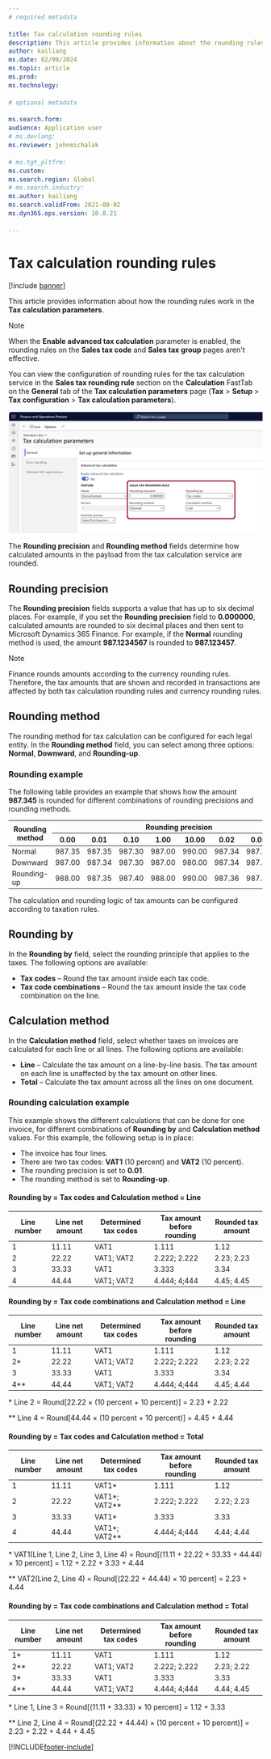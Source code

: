 ```yaml
---
# required metadata

title: Tax calculation rounding rules
description: This article provides information about the rounding rules in the tax calculation parameters.
author: kailiang
ms.date: 02/09/2024
ms.topic: article
ms.prod: 
ms.technology: 

# optional metadata

ms.search.form:
audience: Application user
# ms.devlang: 
ms.reviewer: johnmichalak

# ms.tgt_pltfrm: 
ms.custom: 
ms.search.region: Global
# ms.search.industry: 
ms.author: kailiang
ms.search.validFrom: 2021-08-02
ms.dyn365.ops.version: 10.0.21

---
```

# Tax calculation rounding rules

[!include [banner](../../includes/banner.md)]

This article provides information about how the rounding rules work in the **Tax calculation parameters**.

> [!NOTE] 
> When the **Enable advanced tax calculation** parameter is enabled, the rounding rules on the **Sales tax code** and **Sales tax group** pages aren't effective.

You can view the configuration of rounding rules for the tax calculation service in the **Sales tax rounding rule** section on the **Calculation** FastTab on the **General** tab of the **Tax calculation parameters** page (**Tax** \> **Setup** \> **Tax configuration** \> **Tax calculation parameters**).

[![Rounding rule configuration on the Tax calculation parameters page](../media/tax-calculation-parameters-calculation-1.png)](../media/tax-calculation-parameters-calculation-1.png)

The **Rounding precision** and **Rounding method** fields determine how calculated amounts in the payload from the tax calculation service are rounded.

## Rounding precision

The **Rounding precision** fields supports a value that has up to six decimal places. For example, if you set the **Rounding precision** field to **0.000000**, calculated amounts are rounded to six decimal places and then sent to Microsoft Dynamics 365 Finance. For example, if the **Normal** rounding method is used, the amount **987.1234567** is rounded to **987.123457**.

> [!NOTE]
> Finance rounds amounts according to the currency rounding rules. Therefore, the tax amounts that are shown and recorded in transactions are affected by both tax calculation rounding rules and currency rounding rules.

## Rounding method

The rounding method for tax calculation can be configured for each legal entity. In the **Rounding method** field, you can select among three options: **Normal**, **Downward**, and **Rounding-up**.

### Rounding example

The following table provides an example that shows how the amount **987.345** is rounded for different combinations of rounding precisions and rounding methods.

<table>
<thead>
<tr>
<th rowspan="2">Rounding method</th>
<th colspan="8">Rounding precision</th>
</tr>
<tr>
<th>0.00</th>
<th>0.01</th>
<th>0.10</th>
<th>1.00</th>
<th>10.00</th>
<th>0.02</th>
<th>0.05</th>
<th>0.25</th>
</tr>
</thead>
<tbody>
<tr>
<td>Normal</td>
<td>987.35</td>
<td>987.35</td>
<td>987.30</td>
<td>987.00</td>
<td>990.00</td>
<td>987.34</td>
<td>987.35</td>
<td>987.25</td>
</tr>
<tr>
<td>Downward</td>
<td>987.00</td>
<td>987.34</td>
<td>987.30</td>
<td>987.00</td>
<td>980.00</td>
<td>987.34</td>
<td>987.30</td>
<td>987.25</td>
</tr>
<tr>
<td>Rounding-up</td>
<td>988.00</td>
<td>987.35</td>
<td>987.40</td>
<td>988.00</td>
<td>990.00</td>
<td>987.36</td>
<td>987.35</td>
<td>987.50</td>
</tr>
</tbody>
</table>

The calculation and rounding logic of tax amounts can be configured according to taxation rules.

## Rounding by 

In the **Rounding by** field, select the rounding principle that applies to the taxes. The following options are available:

- **Tax codes** – Round the tax amount inside each tax code.
- **Tax code combinations** – Round the tax amount inside the tax code combination on the line.

## Calculation method

In the **Calculation method** field, select whether taxes on invoices are calculated for each line or all lines. The following options are available:

- **Line** – Calculate the tax amount on a line-by-line basis. The tax amount on each line is unaffected by the tax amount on other lines.
- **Total** – Calculate the tax amount across all the lines on one document.

### Rounding calculation example

This example shows the different calculations that can be done for one invoice, for different combinations of **Rounding by** and **Calculation method** values. For this example, the following setup is in place:

- The invoice has four lines.
- There are two tax codes: **VAT1** (10 percent) and **VAT2** (10 percent).
- The rounding precision is set to **0.01**.
- The rounding method is set to **Rounding-up**.

#### Rounding by = Tax codes and Calculation method = Line

| Line number | Line net amount | Determined tax codes | Tax amount before rounding | Rounded tax amount |
|-------------|-----------------|----------------------|----------------------------|--------------------|
| 1           | 11.11           | VAT1                 | 1.111                      | 1.12               |
| 2           | 22.22           | VAT1; VAT2           | 2.222; 2.222               | 2.23; 2.23         |
| 3           | 33.33           | VAT1                 | 3.333                      | 3.34               |
| 4           | 44.44           | VAT1; VAT2           | 4.444; 4;444               | 4.45; 4.45         |

#### Rounding by = Tax code combinations and Calculation method = Line

| Line number | Line net amount | Determined tax codes | Tax amount before rounding | Rounded tax amount |
|-------------|-----------------|----------------------|----------------------------|--------------------|
| 1           | 11.11           | VAT1                 | 1.111                      | 1.12               |
| 2\*         | 22.22           | VAT1; VAT2           | 2.222; 2.222               | 2.23; 2.22         |
| 3           | 33.33           | VAT1                 | 3.333                      | 3.34               |
| 4\*\*       | 44.44           | VAT1; VAT2           | 4.444; 4;444               | 4.45; 4.44         |

\* Line 2 = Round\[22.22 × (10 percent + 10 percent)\] = 2.23 + 2.22

\*\* Line 4 = Round\[44.44 × (10 percent + 10 percent)\] = 4.45 + 4.44

#### Rounding by = Tax codes and Calculation method = Total

| Line number | Line net amount | Determined tax codes | Tax amount before rounding | Rounded tax amount |
|-------------|-----------------|----------------------|----------------------------|--------------------|
| 1           | 11.11           | VAT1\*               | 1.111                      | 1.12               |
| 2           | 22.22           | VAT1\*; VAT2\*\*     | 2.222; 2.222               | 2.22; 2.23         |
| 3           | 33.33           | VAT1\*               | 3.333                      | 3.33               |
| 4           | 44.44           | VAT1\*; VAT2\*\*     | 4.444; 4;444               | 4.44; 4.44         |

\* VAT1(Line 1, Line 2, Line 3, Line 4) = Round\[(11.11 + 22.22 + 33.33 + 44.44) × 10 percent\] = 1.12 + 2.22 + 3.33 + 4.44

\*\* VAT2(Line 2, Line 4) = Round\[(22.22 + 44.44) × 10 percent\] = 2.23 + 4.44

#### Rounding by = Tax code combinations and Calculation method = Total

| Line number | Line net amount | Determined tax codes | Tax amount before rounding | Rounded tax amount |
|-------------|-----------------|----------------------|----------------------------|--------------------|
| 1\*         | 11.11           | VAT1                 | 1.111                      | 1.12               |
| 2\*\*       | 22.22           | VAT1; VAT2           | 2.222; 2.222               | 2.23; 2.22         |
| 3\*         | 33.33           | VAT1                 | 3.333                      | 3.33               |
| 4\*\*       | 44.44           | VAT1; VAT2           | 4.444; 4;444               | 4.44; 4.45         |

\* Line 1, Line 3 = Round\[(11.11 + 33.33) × 10 percent\] = 1.12 + 3.33

\*\* Line 2, Line 4 = Round\[(22.22 + 44.44) × (10 percent + 10 percent)\] = 2.23 + 2.22 + 4.44 + 4.45

[!INCLUDE[footer-include](../../../includes/footer-banner.md)]
